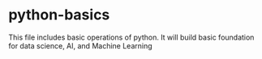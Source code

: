 # python-basics
This file includes basic operations of python. It will build basic foundation for data science, AI, and Machine Learning

